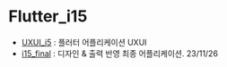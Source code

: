 # Flutter_i15
- [UXUI_i5](https://github.com/elliekim9881/AIFFELthon_I15/tree/main/Flutter_i15/UXUI_i15) : 플러터 어플리케이션 UXUI
- [i15_final](https://github.com/elliekim9881/AIFFELthon_I15/tree/main/Flutter_i15/i15_final) : 디자인 & 출력 반영 최종 어플리케이션. 23/11/26

